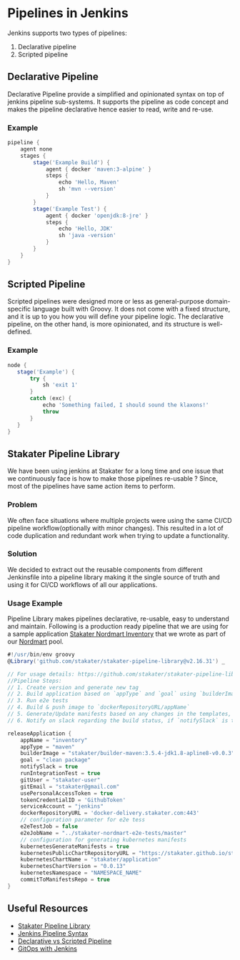 # Pipelines in Jenkins

Jenkins supports two types of pipelines:

1. Declarative pipeline
2. Scripted pipeline

## Declarative Pipeline

Declarative Pipeline provide a simplified and opinionated syntax on top of jenkins pipeline sub-systems. It supports the
 pipeline as code concept and makes the pipeline declarative hence easier to read, write and re-use.
 
### Example

```groovy
pipeline {
    agent none 
    stages {
        stage('Example Build') {
            agent { docker 'maven:3-alpine' } 
            steps {
                echo 'Hello, Maven'
                sh 'mvn --version'
            }
        }
        stage('Example Test') {
            agent { docker 'openjdk:8-jre' } 
            steps {
                echo 'Hello, JDK'
                sh 'java -version'
            }
        }
    }
}
```
 
## Scripted Pipeline

Scripted pipelines were designed more or less as general-purpose domain-specific language built with Groovy. It does not
 come with a fixed structure, and it is up to you how you will define your pipeline logic. The declarative pipeline, 
 on the other hand, is more opinionated, and its structure is well-defined. 
 
### Example
 
 ```groovy
node {
    stage('Example') {
        try {
            sh 'exit 1'
        }
        catch (exc) {
            echo 'Something failed, I should sound the klaxons!'
            throw
        }
    }
}
```

## Stakater Pipeline Library

We have been using jenkins at Stakater for a long time and one issue that we continuously face is how to make those pipelines
re-usable ? Since, most of the pipelines have same action items to perform. 

### Problem 
We often face situations where multiple projects were using the same CI/CD pipeline workflow(optionally with minor changes). 
This resulted in a lot of code duplication and redundant work when trying to update a functionality.

### Solution
We decided to extract out the reusable components from different Jenkinsfile into a pipeline library making it the single 
source of truth and using it for CI/CD workflows of all our applications.

### Usage Example

Pipeline Library makes pipelines declarative, re-usable, easy to understand and maintain. Following is a production ready
pipeline that we are using for a sample application [Stakater Nordmart Inventory](https://github.com/stakater-lab/stakater-nordmart-inventory) 
that we wrote as part of our [Nordmart](https://playbook.stakater.com/content/workshop/nordmart/nordmart-ci-cd.html)
pool. 

```groovy
#!/usr/bin/env groovy
@Library('github.com/stakater/stakater-pipeline-library@v2.16.31') _

// For usage details: https://github.com/stakater/stakater-pipeline-library/blob/v2.16.31/docs/releaseApplication.md
//Pipeline Steps:
// 1. Create version and generate new tag
// 2. Build application based on `appType` and `goal` using `builderImage`
// 3. Run e2e tests
// 4. Build & push image to `dockerRepositoryURL/appName`
// 5. Generate/Update manifests based on any changes in the templates, that can be deployed on kubernetes
// 6. Notify on slack regarding the build status, if `notifySlack` is true

releaseApplication {
    appName = "inventory"
    appType = "maven"
    builderImage = "stakater/builder-maven:3.5.4-jdk1.8-apline8-v0.0.3"
    goal = "clean package"
    notifySlack = true
    runIntegrationTest = true
    gitUser = "stakater-user"
    gitEmail = "stakater@gmail.com"
    usePersonalAccessToken = true
    tokenCredentialID = 'GithubToken'
    serviceAccount = "jenkins"
    dockerRepositoryURL = 'docker-delivery.stakater.com:443'
    // configuration parameter for e2e tess
    e2eTestJob = false
    e2eJobName = "../stakater-nordmart-e2e-tests/master"
    // configuration for generating kubernetes manifests
    kubernetesGenerateManifests = true
    kubernetesPublicChartRepositoryURL = "https://stakater.github.io/stakater-charts"
    kubernetesChartName = "stakater/application"
    kubernetesChartVersion = "0.0.13"
    kubernetesNamespace = "NAMESPACE_NAME"
    commitToManifestsRepo = true
}
```

## Useful Resources

- [Stakater Pipeline Library](https://github.com/stakater/stakater-pipeline-library)
- [Jenkins Pipeline Syntax](https://www.jenkins.io/doc/book/pipeline/syntax/)
- [Declarative vs Scripted Pipeline](https://www.jenkins.io/doc/book/pipeline/#declarative-versus-scripted-pipeline-syntax)
- [GitOps with Jenkins](https://medium.com/stakater/gitops-for-kubernetes-with-jenkins-7db6304216e0)
